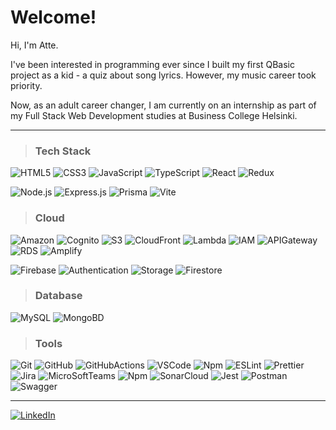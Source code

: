 # Welcome!

Hi, I'm Atte.

I've been interested in programming ever since I built my first QBasic project as a kid - a quiz about song lyrics. However, my music career took priority.

Now, as an adult career changer, I am currently on an internship as part of my Full Stack Web Development studies at Business College Helsinki.

---

> ### Tech Stack

![HTML5](https://img.shields.io/badge/-HTML5-%23164949?style=flat-round&logo=html5)
![CSS3](https://img.shields.io/badge/-CSS3-%23164949?style=flat-round&logo=css3)
![JavaScript](https://img.shields.io/badge/-JavaScript-%23164949?style=flat-round&logo=javascript)
![TypeScript](https://img.shields.io/badge/-TypeScript-%23164949?style=flat-round&logo=typescript)
![React](https://img.shields.io/badge/-React-%23164949?style=flat-round&logo=react)
![Redux](https://img.shields.io/badge/-Redux-%23164949?style=flat-round&logo=redux)

![Node.js](https://img.shields.io/badge/-Node.js-%23164949?style=flat-round&logo=node.js)
![Express.js](https://img.shields.io/badge/-Express.js-%23164949?style=flat-round&logo=express)
![Prisma](https://img.shields.io/badge/-Prisma-%23164949?style=flat-round&logo=prisma)
![Vite](https://img.shields.io/badge/-Vite-%23164949?style=flat-round&logo=vite)

> ### Cloud
![Amazon](https://img.shields.io/badge/-Amazon-%23164949?style=flat-round&logo=amazon)
![Cognito](https://img.shields.io/badge/-Cognito-%23164949?style=flat-round)
![S3](https://img.shields.io/badge/-S3-%23164949?style=flat-round)
![CloudFront](https://img.shields.io/badge/-CloudFront-%23164949?style=flat-round)
![Lambda](https://img.shields.io/badge/-Lambda-%23164949?style=flat-round)
![IAM](https://img.shields.io/badge/-IAM-%23164949?style=flat-round)
![APIGateway](https://img.shields.io/badge/-APIGateway-%23164949?style=flat-round)
![RDS](https://img.shields.io/badge/-RDS-%23164949?style=flat-round)
![Amplify](https://img.shields.io/badge/-Amplify-%23164949?style=flat-round)

![Firebase](https://img.shields.io/badge/-Firebase-%23164949?style=flat-round&logo=firebase)
![Authentication](https://img.shields.io/badge/-Authentication-%23164949?style=flat-round)
![Storage](https://img.shields.io/badge/-Storage-%23164949?style=flat-round)
![Firestore](https://img.shields.io/badge/-Firebase-%23164949?style=flat-round)

> ### Database

![MySQL](https://img.shields.io/badge/-MySQL-%23164949?style=flat-round&logo=mysql)
![MongoBD](https://img.shields.io/badge/-MongoDB-%23164949?style=flat-round&logo=mongodb)

> ### Tools

![Git](https://img.shields.io/badge/-Git-%23164949?style=flat-round&logo=git)
![GitHub](https://img.shields.io/badge/-GitHub-%23164949?style=flat-round&logo=github)
![GitHubActions](https://img.shields.io/badge/-GitHubActions-%23164949?style=flat-round&logo=githubactions)
![VSCode](https://img.shields.io/badge/-VSCode-%23164949?style=flat-round&logo=visualstudiocode)
![Npm](https://img.shields.io/badge/-Npm.js-%23164949?style=flat-round&logo=npm)
![ESLint](https://img.shields.io/badge/-ESLint-%23164949?style=flat-round&logo=eslint)
![Prettier](https://img.shields.io/badge/-Prettier-%23164949?style=flat-round&logo=prettier)
![Jira](https://img.shields.io/badge/-Jira-%23164949?style=flat-round&logo=jira)
![MicroSoftTeams](https://img.shields.io/badge/-MicroSoftTeams-%23164949?style=flat-round&logo=microsoftteams)
![Npm](https://img.shields.io/badge/-Npm.js-%23164949?style=flat-round&logo=npm)
![SonarCloud](https://img.shields.io/badge/-SounarCloud-%23164949?style=flat-round&logo=sonarcloud)
![Jest](https://img.shields.io/badge/-Jest-%23164949?style=flat-round&logo=jest)
![Postman](https://img.shields.io/badge/-Postman-%23164949?style=flat-round&logo=postman)
![Swagger](https://img.shields.io/badge/-Swagger-%23164949?style=flat-round&logo=swagger)

---

[![LinkedIn](https://img.shields.io/badge/LinkedIn-0077B5?style=for-the-badge&logo=linkedin&logoColor=white)](https://www.linkedin.com/in/aj-kivimaki/)

